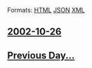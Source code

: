 
Formats: [HTML](2002/10/26/index.html)  [JSON](2002/10/26/index.json)  [XML](2002/10/26/index.xml)  

## [2002-10-26](/news/2002/10/26/index.md)

## [Previous Day...](/news/2002/10/25/index.md)

